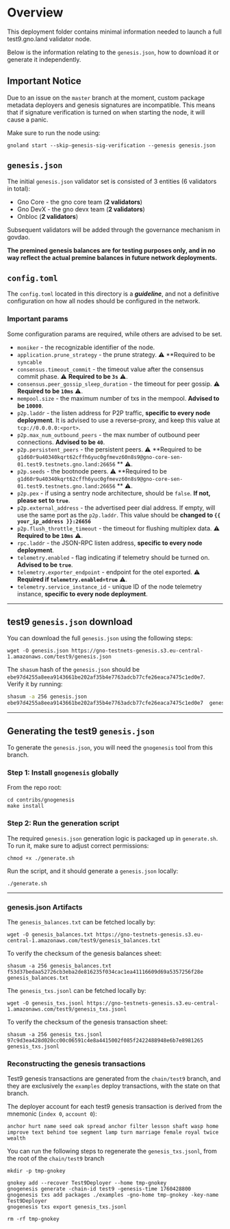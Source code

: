 # Overview

This deployment folder contains minimal information needed to launch a full test9.gno.land validator node.

Below is the information relating to the `genesis.json`, how to download it or generate it independently.

## Important Notice

Due to an issue on the `master` branch at the moment, custom package metadata deployers and genesis signatures are
incompatible. This means that if signature verification is turned on when starting the node, it will cause a panic.

Make sure to run the node using:

```shell
gnoland start --skip-genesis-sig-verification --genesis genesis.json
```

## `genesis.json`

The initial `genesis.json` validator set is consisted of 3 entities (6 validators in total):

- Gno Core - the gno core team (**2 validators**)
- Gno DevX - the gno devx team (**2 validators**)
- Onbloc (**2 validators**)

Subsequent validators will be added through the governance mechanism in govdao.

**The premined genesis balances are for testing purposes only, and in no way reflect the actual premine balances
in future network deployments.**

## `config.toml`

The `config.toml` located in this directory is a **_guideline_**, and not a definitive configuration on how
all nodes should be configured in the network.

### Important params

Some configuration params are required, while others are advised to be set.

- `moniker` - the recognizable identifier of the node.
- `application.prune_strategy` - the prune strategy. ⚠️ **Required to be `syncable`
- `consensus.timeout_commit` - the timeout value after the consensus commit phase. ⚠️ **Required to be `3s`** ⚠️.
- `consensus.peer_gossip_sleep_duration` - the timeout for peer gossip. ⚠️ **Required to be `10ms`** ⚠️.
- `mempool.size` - the maximum number of txs in the mempool. **Advised to be `10000`**.
- `p2p.laddr` - the listen address for P2P traffic, **specific to every node deployment**. It is advised to use a
  reverse-proxy, and keep this value at `tcp://0.0.0.0:<port>`.
- `p2p.max_num_outbound_peers` - the max number of outbound peer connections. **Advised to be `40`**.
- `p2p.persistent_peers` - the persistent peers. ⚠️ **Required to be
  `g1d60r9u40340kqrt62cffh6yuc0gfmevz60n8s9@gno-core-sen-01.test9.testnets.gno.land:26656`
  ** ⚠️.
- `p2p.seeds` - the bootnode peers. ⚠️ **Required to be
  `g1d60r9u40340kqrt62cffh6yuc0gfmevz60n8s9@gno-core-sen-01.test9.testnets.gno.land:26656`
  ** ⚠️.
- `p2p.pex` - if using a sentry node architecture, should be `false`. **If not, please set to `true`**.
- `p2p.external_address` - the advertised peer dial address. If empty, will use the same port as the `p2p.laddr`. This
  value should be **changed to `{{ your_ip_address }}:26656`**
- `p2p.flush_throttle_timeout` - the timeout for flushing multiplex data. ⚠️ **Required to be `10ms`** ⚠️.
- `rpc.laddr` - the JSON-RPC listen address, **specific to every node deployment**.
- `telemetry.enabled` - flag indicating if telemetry should be turned on. **Advised to be `true`**.
- `telemetry.exporter_endpoint` - endpoint for the otel exported. ⚠️ **Required if `telemetry.enabled=true`** ⚠️.
- `telemetry.service_instance_id` - unique ID of the node telemetry instance, **specific to every node deployment**.

---

## test9 `genesis.json` download

You can download the full `genesis.json` using the following steps:

```shell
wget -O genesis.json https://gno-testnets-genesis.s3.eu-central-1.amazonaws.com/test9/genesis.json
```

The `shasum` hash of the `genesis.json` should be `ebe97d4255a8eea9143661be202af35b4e7763adcb77cfe26eaca7475c1ed0e7`.
Verify it by running:

```sh
shasum -a 256 genesis.json
ebe97d4255a8eea9143661be202af35b4e7763adcb77cfe26eaca7475c1ed0e7  genesis.json
```

---

## Generating the test9 `genesis.json`

To generate the `genesis.json`, you will need the `gnogenesis` tool from this branch.

### Step 1: Install `gnogenesis` globally

From the repo root:

```shell
cd contribs/gnogenesis
make install
```

### Step 2: Run the generation script

The required `genesis.json` generation logic is packaged up in `generate.sh`.
To run it, make sure to adjust correct permissions:

```shell
chmod +x ./generate.sh
```

Run the script, and it should generate a `genesis.json` locally:

```shell
./generate.sh
```

---

### genesis.json Artifacts

The `genesis_balances.txt` can be fetched locally by:

```shell
wget -O genesis_balances.txt https://gno-testnets-genesis.s3.eu-central-1.amazonaws.com/test9/genesis_balances.txt
```

To verify the checksum of the genesis balances sheet:

```shell
shasum -a 256 genesis_balances.txt
f53d37bedaa52726cb3eba2de816235f034cac1ea41116609d69a5357256f28e  genesis_balances.txt
```

The `genesis_txs.jsonl` can be fetched locally by:

```shell
wget -O genesis_txs.jsonl https://gno-testnets-genesis.s3.eu-central-1.amazonaws.com/test9/genesis_txs.jsonl
```

To verify the checksum of the genesis transaction sheet:

```shell
shasum -a 256 genesis_txs.jsonl
97c9d3ea428d020cc00c06591c4e8a4415002f085f2422488948e6b7e8981265  genesis_txs.jsonl
```

### Reconstructing the genesis transactions

Test9 genesis transactions are generated from the `chain/test9` branch, and they are exclusively the `examples` deploy
transactions, with the state on that branch.

The deployer account for each test9 genesis transaction is derived from the mnemonic (`index 0`, `account 0`):

```shell
anchor hurt name seed oak spread anchor filter lesson shaft wasp home improve text behind toe segment lamp turn marriage female royal twice wealth
```

You can run the following steps to regenerate the `genesis_txs.jsonl`, from the root of the `chain/test9` branch

```shell
mkdir -p tmp-gnokey

gnokey add --recover Test9Deployer --home tmp-gnokey
gnogenesis generate -chain-id test9 -genesis-time 1760428800
gnogenesis txs add packages ./examples -gno-home tmp-gnokey -key-name Test9Deployer
gnogenesis txs export genesis_txs.jsonl

rm -rf tmp-gnokey
```